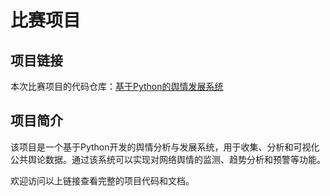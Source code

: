 # 比赛项目

## 项目链接
本次比赛项目的代码仓库：[基于Python的舆情发展系统](https://github.com/zhangjszs/A-_public_opinion_development_system_based_on_Python.)

## 项目简介
该项目是一个基于Python开发的舆情分析与发展系统，用于收集、分析和可视化公共舆论数据。通过该系统可以实现对网络舆情的监测、趋势分析和预警等功能。

欢迎访问以上链接查看完整的项目代码和文档。